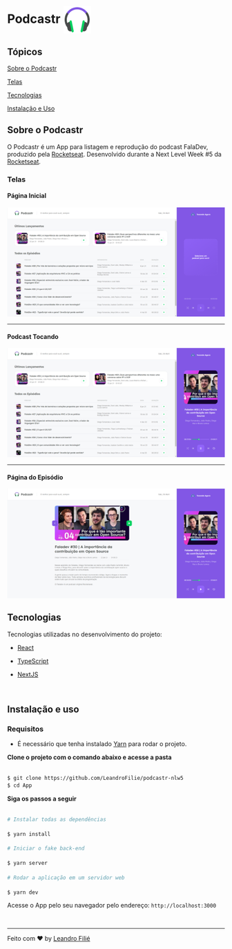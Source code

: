 # Podcastr <img  align="center"  src="https://github.com/LeandroFilie/podcastr-nlw5/blob/master/App/public/favicon.png?raw=true" alt="Podcastr">

## Tópicos


[Sobre o Podcastr](#sobre-o-podcastr) 

[Telas](#telas)
  

[Tecnologias](#tecnologias)
  

[Instalação e Uso](#instalação-e-uso)
  

## Sobre o Podcastr

  
O Podcastr é um App para listagem e reprodução do podcast FalaDev, produzido pela [Rocketseat](https://rocketseat.com.br/).
Desenvolvido durante a Next Level Week #5 da [Rocketseat](https://rocketseat.com.br/).

### Telas
#### Página Inicial
![enter image description here](https://github.com/LeandroFilie/podcastr-nlw5/blob/master/screenshots/home.png?raw=true)
  
<hr>

#### Podcast Tocando
![enter image description here](https://github.com/LeandroFilie/podcastr-nlw5/blob/master/screenshots/home_play.png?raw=true)
<hr>

#### Página do Episódio
![enter image description here](https://github.com/LeandroFilie/podcastr-nlw5/blob/master/screenshots/home_podcast.png?raw=true)

## Tecnologias

Tecnologias utilizadas no desenvolvimento do projeto:

-  [React](https://reactjs.org/)

-  [TypeScript](https://www.typescriptlang.org/)

-  [NextJS](https://nextjs.org/)

<br>

## Instalação e uso

### Requisitos

- É necessário que tenha instalado [Yarn](https://yarnpkg.com/) para rodar o projeto.

**Clone o projeto com o comando abaixo e acesse a pasta**
```bash

$ git clone https://github.com/LeandroFilie/podcastr-nlw5
$ cd App
```

**Siga os passos a seguir**

```bash

# Instalar todas as dependências

$ yarn install

# Iniciar o fake back-end

$ yarn server

# Rodar a aplicação em um servidor web

$ yarn dev

```
Acesse o App pelo seu navegador pelo endereço: `http://localhost:3000`

<br>

---
Feito com :heart: by [Leandro Filié](https://github.com/LeandroFilie)
